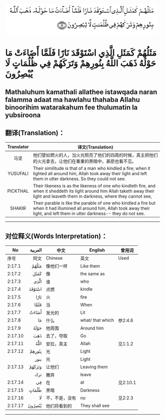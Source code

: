 ![002:017](images/002_017.gif)

#  مَثَلُهُمْ كَمَثَلِ الَّذِي اسْتَوْقَدَ نَارًا فَلَمَّا أَضَاءَتْ مَا حَوْلَهُ ذَهَبَ اللَّهُ بِنُورِهِمْ وَتَرَكَهُمْ فِي ظُلُمَاتٍ لَا يُبْصِرُونَ 

## Mathaluhum kamathali allathee istawqada naran falamma adaat ma hawlahu thahaba Allahu binoorihim watarakahum fee thulumatin la yubsiroona

## 翻译(Translation)：

| Translator | 译文(Translation)                                            |
|:----------:| ------------------------------------------------------------ |
| 马坚       | 他们譬如燃火的人，当火光照亮了他们的四周的时候，真主把他们的火光拿去，让他们在重重的黑暗中，甚麽也看不见。 |
| YUSUFALI   | Their similitude is that of a man who kindled a fire; when it lighted all around him, Allah took away their light and left them in utter darkness. So they could not see. |
| PICKTHAL   | Their likeness is as the likeness of one who kindleth fire, and when it sheddeth its light around him Allah taketh away their light and leaveth them in darkness, where they cannot see, |
| SHAKIR     | Their parable is like the parable of one who kindled a fire but when it had illumined all around him, Allah took away their light, and left them in utter darkness-- they do not see. |

---

## 对位释义(Words Interpretation)：

| No      | العربية | 中文           | English          | 曾用词   |
| ------- | ------: | -------------- | ---------------- | -------- |
| 序号    |    阿文 | Chinese        | 英文             | Used     |
| 2:17.1  |   مَثَلُهُمْ | 像他们一样     | Like them        |          |
| 2:17.2  |    كَمَثَلِ | 像             | the same as      |          |
| 2:17.3  |    الَّذِي | 谁             | who              |          |
| 2:17.4  |  اسْتَوْقَدَ | 点燃           | kindle           |          |
| 2:17.5  |    نَارًا | 火             | fire             |          |
| 2:17.6  |    فَلَمَّا | 当             | When             |          |
| 2:17.7  |   أَضَاءَتْ | 发光的         | Lit              |          |
| 2:17.8  |      مَا | 什么           | what/ that which | 参2:4.6  |
| 2:17.9  |    حَوْلَهُ | 他周围         | Around him       |          |
| 2:17.10 |     ذَهَبَ | 去了，夺取     | Go               |          |
| 2:17.11 |    اللَّهُ | 安拉，真主     | Allah            | 见1:1.2  |
| 2:17.12 |  بِنُورِهِمْ | 光             | Light            |          |
|         |    بنور | 光             | Light            |          |
| 2:17.13 |  وَتَرَكَهُمْ | 让他们         | Leaving them     |          |
|         |     ترك | 撇弃           | leave            |          |
| 2:17.14 |      فِي | 在             | at               | 见2:10.1 |
| 2:17.15 |   ظُلُمَاتٍ | 黑暗           | Darkness         |          |
| 2:17.16 |      لَا | 不，不是，没有 | no               | 见2:2.3  |
| 2:17.17 |  يُبْصِرُونَ | 他们将看到的   | They shall see   |          |

---
